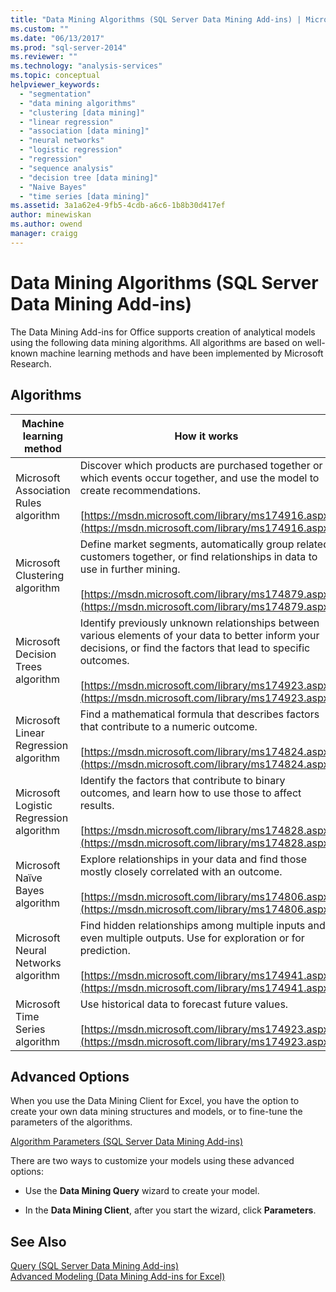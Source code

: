 ```yaml
---
title: "Data Mining Algorithms (SQL Server Data Mining Add-ins) | Microsoft Docs"
ms.custom: ""
ms.date: "06/13/2017"
ms.prod: "sql-server-2014"
ms.reviewer: ""
ms.technology: "analysis-services"
ms.topic: conceptual
helpviewer_keywords: 
  - "segmentation"
  - "data mining algorithms"
  - "clustering [data mining]"
  - "linear regression"
  - "association [data mining]"
  - "neural networks"
  - "logistic regression"
  - "regression"
  - "sequence analysis"
  - "decision tree [data mining]"
  - "Naive Bayes"
  - "time series [data mining]"
ms.assetid: 3a1a62e4-9fb5-4cdb-a6c6-1b8b30d417ef
author: minewiskan
ms.author: owend
manager: craigg
---
```

# Data Mining Algorithms (SQL Server Data Mining Add-ins)
  The Data Mining Add-ins for Office supports creation of analytical models using the following data mining algorithms. All algorithms are based on well-known machine learning methods and have been implemented by Microsoft Research.  
  
## Algorithms  
  
|Machine learning method|How it works|  
|-----------------------------|------------------|  
|Microsoft Association Rules  algorithm|Discover which products are purchased together or which events occur together, and use the model to create recommendations.<br /><br /> [https://msdn.microsoft.com/library/ms174916.aspx](https://msdn.microsoft.com/library/ms174916.aspx)|  
|Microsoft Clustering algorithm|Define market segments, automatically group related customers together, or find relationships in data to use in further mining.<br /><br /> [https://msdn.microsoft.com/library/ms174879.aspx](https://msdn.microsoft.com/library/ms174879.aspx)|  
|Microsoft Decision Trees algorithm|Identify previously unknown relationships between various elements of your data to better inform your decisions, or find the factors that lead to specific outcomes.<br /><br /> [https://msdn.microsoft.com/library/ms174923.aspx](https://msdn.microsoft.com/library/ms174923.aspx)|  
|Microsoft Linear Regression algorithm|Find a mathematical formula that describes factors that contribute to a numeric outcome.<br /><br /> [https://msdn.microsoft.com/library/ms174824.aspx](https://msdn.microsoft.com/library/ms174824.aspx)|  
|Microsoft Logistic Regression algorithm|Identify the factors that contribute to binary outcomes, and learn how to use those to affect results.<br /><br /> [https://msdn.microsoft.com/library/ms174828.aspx](https://msdn.microsoft.com/library/ms174828.aspx)|  
|Microsoft Naïve Bayes algorithm|Explore relationships in your data and find those mostly closely correlated with an outcome.<br /><br /> [https://msdn.microsoft.com/library/ms174806.aspx](https://msdn.microsoft.com/library/ms174806.aspx)|  
|Microsoft Neural Networks algorithm|Find hidden relationships among multiple inputs and even multiple outputs. Use for exploration or for prediction.<br /><br /> [https://msdn.microsoft.com/library/ms174941.aspx](https://msdn.microsoft.com/library/ms174941.aspx)|  
|Microsoft Time Series algorithm|Use historical data to forecast future values.<br /><br /> [https://msdn.microsoft.com/library/ms174923.aspx](https://msdn.microsoft.com/library/ms174923.aspx)|  
  
## Advanced Options  
 When you use the Data Mining Client for Excel, you have the option to create your own data mining structures and models, or to fine-tune the parameters of the algorithms.  
  
 [Algorithm Parameters &#40;SQL Server Data Mining Add-ins&#41;](algorithm-parameters-sql-server-data-mining-add-ins.md)  
  
 There are two ways to customize your models using these advanced options:  
  
-   Use the **Data Mining Query** wizard to create your model.  
  
-   In the **Data Mining Client**, after you start the wizard, click **Parameters**.  
  
## See Also  
 [Query &#40;SQL Server Data Mining Add-ins&#41;](query-sql-server-data-mining-add-ins.md)   
 [Advanced Modeling &#40;Data Mining Add-ins for Excel&#41;](advanced-modeling-data-mining-add-ins-for-excel.md)  
  
  
